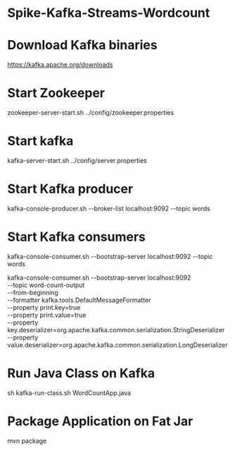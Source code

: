 # Spike-Kafka-Streams-Wordcount
# Download Kafka binaries
https://kafka.apache.org/downloads

# Start Zookeeper
zookeeper-server-start.sh ../config/zookeeper.properties

# Start kafka
kafka-server-start.sh ../config/server.properties

# Start Kafka producer
kafka-console-producer.sh --broker-list localhost:9092 --topic words

# Start Kafka consumers

kafka-console-consumer.sh --bootstrap-server localhost:9092 --topic words

kafka-console-consumer.sh --bootstrap-server localhost:9092 \
    --topic word-count-output \
    --from-beginning \
    --formatter kafka.tools.DefaultMessageFormatter \
    --property print.key=true \
    --property print.value=true \
    --property key.deserializer=org.apache.kafka.common.serialization.StringDeserializer \
    --property value.deserializer=org.apache.kafka.common.serialization.LongDeserializer
    
# Run Java Class on Kafka
 sh kafka-run-class.sh WordCountApp.java

# Package Application on Fat Jar
mvn package
